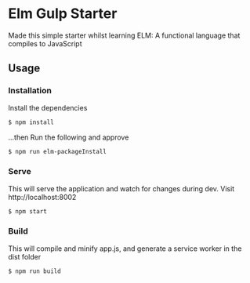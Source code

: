 # Elm Gulp Starter

Made this simple starter whilst learning ELM: A functional language that compiles to JavaScript

## Usage

### Installation

Install the dependencies

```sh
$ npm install
```

...then Run the following and approve

```sh
$ npm run elm-packageInstall
```

### Serve

This will serve the application and watch for changes during dev. Visit http://localhost:8002

```sh
$ npm start
```

### Build
This will compile and minify app.js, and generate a service worker in the dist folder 

```sh
$ npm run build
```
